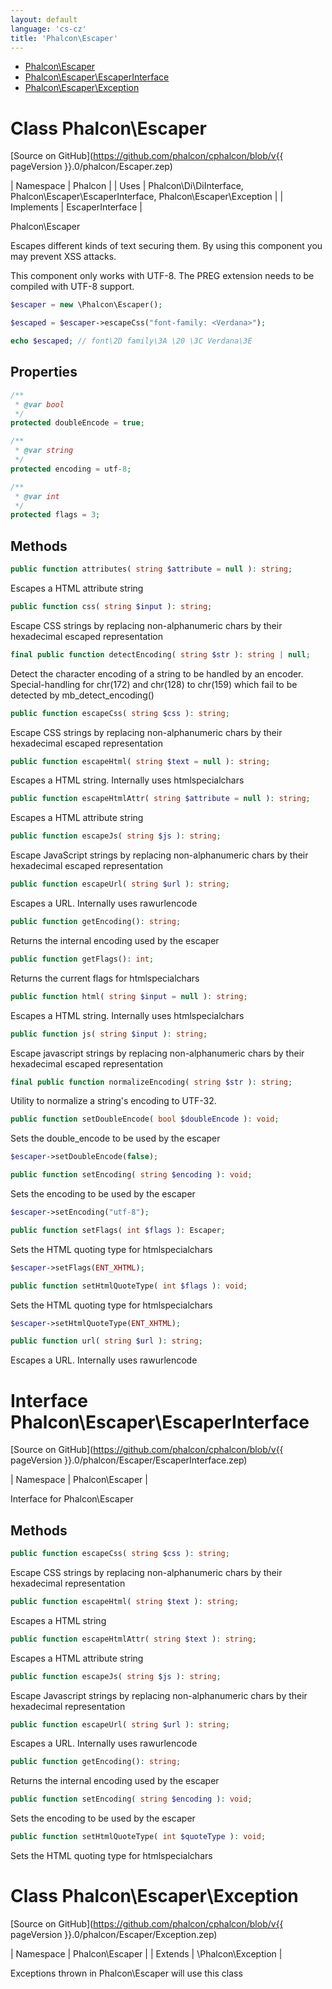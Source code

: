```yaml
---
layout: default
language: 'cs-cz'
title: 'Phalcon\Escaper'
---
```


* [Phalcon\Escaper](#escaper)
* [Phalcon\Escaper\EscaperInterface](#escaper-escaperinterface)
* [Phalcon\Escaper\Exception](#escaper-exception)

<h1 id="escaper">Class Phalcon\Escaper</h1>

[Source on GitHub](https://github.com/phalcon/cphalcon/blob/v{{ pageVersion }}.0/phalcon/Escaper.zep)

| Namespace  | Phalcon | | Uses       | Phalcon\Di\DiInterface, Phalcon\Escaper\EscaperInterface, Phalcon\Escaper\Exception | | Implements | EscaperInterface |

Phalcon\Escaper

Escapes different kinds of text securing them. By using this component you may prevent XSS attacks.

This component only works with UTF-8. The PREG extension needs to be compiled with UTF-8 support.

```php
$escaper = new \Phalcon\Escaper();

$escaped = $escaper->escapeCss("font-family: <Verdana>");

echo $escaped; // font\2D family\3A \20 \3C Verdana\3E
```


## Properties
```php
/**
 * @var bool
 */
protected doubleEncode = true;

/**
 * @var string
 */
protected encoding = utf-8;

/**
 * @var int
 */
protected flags = 3;

```

## Methods

```php
public function attributes( string $attribute = null ): string;
```
Escapes a HTML attribute string


```php
public function css( string $input ): string;
```
Escape CSS strings by replacing non-alphanumeric chars by their hexadecimal escaped representation


```php
final public function detectEncoding( string $str ): string | null;
```
Detect the character encoding of a string to be handled by an encoder. Special-handling for chr(172) and chr(128) to chr(159) which fail to be detected by mb_detect_encoding()


```php
public function escapeCss( string $css ): string;
```
Escape CSS strings by replacing non-alphanumeric chars by their hexadecimal escaped representation


```php
public function escapeHtml( string $text = null ): string;
```
Escapes a HTML string. Internally uses htmlspecialchars


```php
public function escapeHtmlAttr( string $attribute = null ): string;
```
Escapes a HTML attribute string


```php
public function escapeJs( string $js ): string;
```
Escape JavaScript strings by replacing non-alphanumeric chars by their hexadecimal escaped representation


```php
public function escapeUrl( string $url ): string;
```
Escapes a URL. Internally uses rawurlencode


```php
public function getEncoding(): string;
```
Returns the internal encoding used by the escaper


```php
public function getFlags(): int;
```
Returns the current flags for htmlspecialchars


```php
public function html( string $input = null ): string;
```
Escapes a HTML string. Internally uses htmlspecialchars


```php
public function js( string $input ): string;
```
Escape javascript strings by replacing non-alphanumeric chars by their hexadecimal escaped representation


```php
final public function normalizeEncoding( string $str ): string;
```
Utility to normalize a string's encoding to UTF-32.


```php
public function setDoubleEncode( bool $doubleEncode ): void;
```
Sets the double_encode to be used by the escaper

```php
$escaper->setDoubleEncode(false);
```


```php
public function setEncoding( string $encoding ): void;
```
Sets the encoding to be used by the escaper

```php
$escaper->setEncoding("utf-8");
```


```php
public function setFlags( int $flags ): Escaper;
```
Sets the HTML quoting type for htmlspecialchars

```php
$escaper->setFlags(ENT_XHTML);
```


```php
public function setHtmlQuoteType( int $flags ): void;
```
Sets the HTML quoting type for htmlspecialchars

```php
$escaper->setHtmlQuoteType(ENT_XHTML);
```


```php
public function url( string $url ): string;
```
Escapes a URL. Internally uses rawurlencode




<h1 id="escaper-escaperinterface">Interface Phalcon\Escaper\EscaperInterface</h1>

[Source on GitHub](https://github.com/phalcon/cphalcon/blob/v{{ pageVersion }}.0/phalcon/Escaper/EscaperInterface.zep)

| Namespace  | Phalcon\Escaper |

Interface for Phalcon\Escaper


## Methods

```php
public function escapeCss( string $css ): string;
```
Escape CSS strings by replacing non-alphanumeric chars by their hexadecimal representation


```php
public function escapeHtml( string $text ): string;
```
Escapes a HTML string


```php
public function escapeHtmlAttr( string $text ): string;
```
Escapes a HTML attribute string


```php
public function escapeJs( string $js ): string;
```
Escape Javascript strings by replacing non-alphanumeric chars by their hexadecimal representation


```php
public function escapeUrl( string $url ): string;
```
Escapes a URL. Internally uses rawurlencode


```php
public function getEncoding(): string;
```
Returns the internal encoding used by the escaper


```php
public function setEncoding( string $encoding ): void;
```
Sets the encoding to be used by the escaper


```php
public function setHtmlQuoteType( int $quoteType ): void;
```
Sets the HTML quoting type for htmlspecialchars




<h1 id="escaper-exception">Class Phalcon\Escaper\Exception</h1>

[Source on GitHub](https://github.com/phalcon/cphalcon/blob/v{{ pageVersion }}.0/phalcon/Escaper/Exception.zep)

| Namespace  | Phalcon\Escaper | | Extends    | \Phalcon\Exception |

Exceptions thrown in Phalcon\Escaper will use this class
